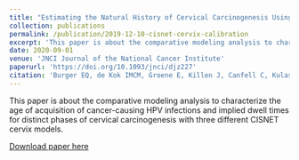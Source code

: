 ```yaml
---
title: "Estimating the Natural History of Cervical Carcinogenesis Using Simulation Models: A CISNET Comparative Analysis"
collection: publications
permalink: /publication/2019-12-10-cisnet-cervix-calibration
excerpt: 'This paper is about the comparative modeling analysis to characterize the age of acquisition of cancer-causing HPV infections and implied dwell times for distinct phases of cervical carcinogenesis with three different CISNET cervix models.'
date: 2020-09-01
venue: 'JNCI Journal of the National Cancer Institute'
paperurl: 'https://doi.org/10.1093/jnci/djz227'
citation: 'Burger EQ, de Kok IMCM, Groene E, Killen J, Canfell C, Kulasingam S, Kuntz KM, Matthijsse S, Regan C, Simms K, Sy S, Alarid-Escudero F,  Vaidyanathan V, van Ballegooijen M, Kim JJ. (2020). &quot;Estimating the Natural History of Cervical Carcinogenesis Using Simulation Models: A CISNET Comparative Analysis.&quot; <i>JNCI Journal of the National Cancer Institute</i>. 2020;112(9):955–963.'
---
```

This paper is about the comparative modeling analysis to characterize the age of acquisition of cancer-causing HPV infections and implied dwell times for distinct phases of cervical carcinogenesis with three different CISNET cervix models.

[Download paper here](https://doi.org/10.1093/jnci/djz227)
